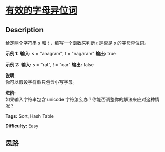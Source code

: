 # [有效的字母异位词][title]

## Description

给定两个字符串 _s_ 和 _t_ ，编写一个函数来判断 _t_ 是否是 _s_ 的字母异位词。

**示例  1:**
            **输入:** _s_ = "anagram", _t_ = "nagaram"    **输出:** true    

**示例 2:**
            **输入:** _s_ = "rat", _t_ = "car"    **输出:** false

**说明:**  
你可以假设字符串只包含小写字母。

**进阶:**  
如果输入字符串包含 unicode 字符怎么办？你能否调整你的解法来应对这种情况？


**Tags:** Sort, Hash Table

**Difficulty:** Easy

## 思路

[title]: https://leetcode-cn.com/problems/valid-anagram
